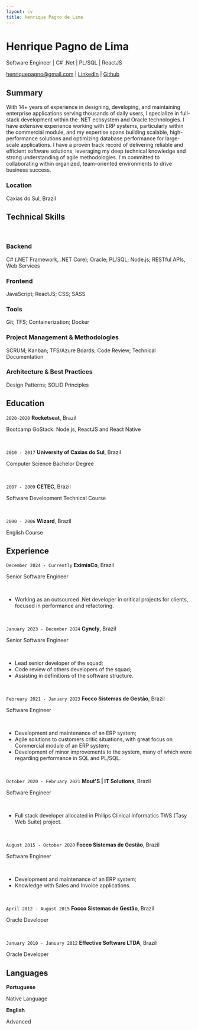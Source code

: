 ```yaml
---
layout: cv
title: Henrique Pagno de Lima
---
```

# Henrique Pagno de Lima
Software Engineer | C# .Net | PL/SQL | ReactJS

<div id="webaddress">
<a href="mailto:henriquepagno@gmail.com">henriquepagno@gmail.com</a>
| <a href="https://linkedin.com/in/henrique-pagno-de-lima/?locale=en_US">LinkedIn</a>
| <a href="https://github.com/henriquepagno/">Github</a>
</div>


## Summary

With 14+ years of experience in designing, developing, and maintaining enterprise applications serving thousands of daily users, I specialize in full-stack development within the .NET ecosystem and Oracle technologies. I have extensive experience working with ERP systems, particularly within the commercial module, and my expertise spans building scalable, high-performance solutions and optimizing database performance for large-scale applications. I have a proven track record of delivering reliable and efficient software solutions, leveraging my deep technical knowledge and strong understanding of agile methodologies. I'm committed to collaborating within organized, team-oriented environments to drive business success.


### Location

Caxias do Sul, Brazil


## Technical Skills
<br/>

### Backend

C# (.NET Framework, .NET Core); Oracle; PL/SQL; Node.js; RESTful APIs, Web Services

### Frontend

JavaScript; ReactJS; CSS; SASS

### Tools

Git; TFS; Containerization; Docker

### Project Management & Methodologies

SCRUM; Kanban; TFS/Azure Boards; Code Review; Technical Documentation

### Architecture & Best Practices

Design Patterns; SOLID Principles


## Education

`2020-2020`
__Rocketseat__, Brazil

Bootcamp GoStack: Node.js, ReactJS and React Native

<br/>

`2010 - 2017`
__University of Caxias do Sul__, Brazil

Computer Science Bachelor Degree

<br/>

`2007 - 2009`
__CETEC__, Brazil

Software Development Technical Course

<br/>

`2000 - 2006`
__Wizard__, Brazil

English Course


## Experience

`December 2024 - Currently`
__EximiaCo__, Brazil

Senior Software Engineer

<br/>

- Working as an outsourced .Net developer in critical projects for clients, focused in performance and refactoring.

<br/>

`January 2023 - December 2024`
__Cyncly__, Brazil

Senior Software Engineer

<br/>

- Lead senior developer of the squad;
- Code review of others developers of the squad;
- Assisting in definitions of the software structure.

<br/>

`February 2021 - January 2023`
__Focco Sistemas de Gestão__, Brazil

Software Engineer

<br/>

- Development and maintenance of an ERP system;
- Agile solutions to customers critic situations, with great focus on
Commercial module of an ERP system;
- Development of minor improvements to the system, many of which
were regarding performance in SQL and PL/SQL.

<br/>

`October 2020 - February 2021`
__Mout'S | IT Solutions__, Brazil

Software Engineer

<br/>

- Full stack developer allocated in Philips Clinical Informatics TWS (Tasy Web Suite) project.

<br/>

`August 2015 - October 2020`
__Focco Sistemas de Gestão__, Brazil

Software Engineer

<br/>

- Development and maintenance of an ERP system;
- Knowledge with Sales and Invoice applications.

<br/>

`April 2012 - August 2015`
__Focco Sistemas de Gestão__, Brazil

Oracle Developer

<br/>

`January 2010 - January 2012`
__Effective Software LTDA__, Brazil

Oracle Developer


## Languages

__Portuguese__

Native Language

__English__

Advanced


<!-- ### Footer

Last updated: Jan 2025 -->


